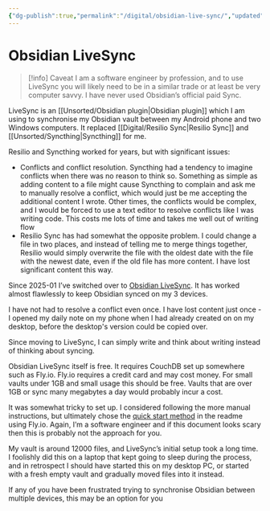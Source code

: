 ```yaml
---
{"dg-publish":true,"permalink":"/digital/obsidian-live-sync/","updated":"2025-05-10T16:19:19.802-07:00"}
---
```


# Obsidian LiveSync

> [!info] Caveat
> I am a software engineer by profession, and to use LiveSync you will likely need to be in a similar trade or at least be very computer savvy. I have never used Obsidian’s official paid Sync.

LiveSync is an [[Unsorted/Obsidian plugin\|Obsidian plugin]] which I am using to synchronise my Obsidian vault between my Android phone and two Windows computers. It replaced [[Digital/Resilio Sync\|Resilio Sync]] and [[Unsorted/Syncthing\|Syncthing]] for me.

Resilio and Syncthing worked for years, but with significant issues:

- Conflicts and conflict resolution. Syncthing had a tendency to imagine conflicts when there was no reason to think so. Something as simple as adding content to a file might cause Syncthing to complain and ask me to manually resolve a conflict, which would just be me accepting the additional content I wrote. Other times, the conflicts would be complex, and I would be forced to use a text editor to resolve conflicts like I was writing code. This costs me lots of time and takes me well out of writing flow
- Resilio Sync has had somewhat the opposite problem. I could change a file in two places, and instead of telling me to merge things together, Resilio would simply overwrite the file with the oldest date with the file with the newest date, even if the old file has more content. I have lost significant content this way.

Since 2025-01 I’ve switched over to [Obsidian LiveSync](https://github.com/vrtmrz/obsidian-livesync). It has worked almost flawlessly to keep Obsidian synced on my 3 devices.

I have not had to resolve a conflict even once. I have lost content just once - I opened my daily note on my phone when I had already created on on my desktop, before the desktop's version could be copied over.

Since moving to LiveSync, I can simply write and think about writing instead of thinking about syncing.

Obsidian LiveSync itself is free. It requires CouchDB set up somewhere such as Fly.io. Fly.io requires a credit card and may cost money. For small vaults under 1GB and small usage this should be free. Vaults that are over 1GB or sync many megabytes a day would probably incur a cost.

It was somewhat tricky to set up. I considered following the more manual instructions, but ultimately chose the [quick start method](https://github.com/vrtmrz/obsidian-livesync/blob/main/docs/setup_flyio.md#a-very-automated-setup) in the readme using Fly.io. Again, I’m a software engineer and if this document looks scary then this is probably not the approach for you.

My vault is around 12000 files, and LiveSync’s initial setup took a long time. I foolishly did this on a laptop that kept going to sleep during the process, and in retrospect I should have started this on my desktop PC, or started with a fresh empty vault and gradually moved files into it instead.  
  
If any of you have been frustrated trying to synchronise Obsidian between multiple devices, this may be an option for you

